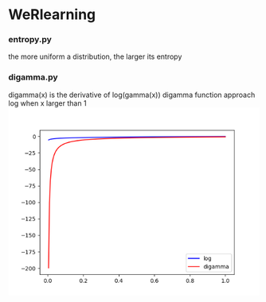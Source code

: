 # WeRlearning

### entropy.py
the more uniform a distribution, the larger its entropy 

### digamma.py
digamma(x) is the derivative of log(gamma(x))
digamma function approach log when x larger than 1
![](./digamma_log.png)

